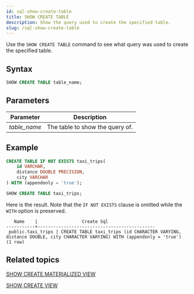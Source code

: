 ```yaml
---
id: sql-show-create-table
title: SHOW CREATE TABLE
description: Show the query used to create the specified table.
slug: /sql-show-create-table
---
```

<head>
  <link rel="canonical" href="https://docs.risingwave.com/docs/current/sql-show-create-table/" />
</head>

Use the `SHOW CREATE TABLE` command to see what query was used to create the specified table.

## Syntax

```sql
SHOW CREATE TABLE table_name;
```




## Parameters
 |Parameter    | Description|
|---------------|------------|
|*table_name* |The table to show the query of.|

## Example

```sql
CREATE TABLE IF NOT EXISTS taxi_trips(
    id VARCHAR,
    distance DOUBLE PRECISION,
    city VARCHAR
) WITH (appendonly = 'true');

SHOW CREATE TABLE taxi_trips;
```

Here is the result. Note that the `IF NOT EXISTS` clause is omitted while the `WITH` option is preserved.
```
   Name    |                 Create Sql
-----------+---------------------------------------------
 public.taxi_trips | CREATE TABLE taxi_trips (id CHARACTER VARYING, distance DOUBLE, city CHARACTER VARYING) WITH (appendonly = 'true')
(1 row)
```

## Related topics

[SHOW CREATE MATERIALIZED VIEW](sql-show-create-mv.md)

[SHOW CREATE VIEW](sql-show-create-view.md)